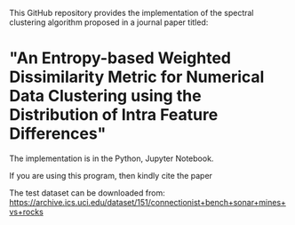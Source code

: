 This GitHub repository provides the implementation of the spectral clustering algorithm proposed in a journal paper titled:

# "An Entropy-based Weighted Dissimilarity Metric for Numerical Data Clustering using the Distribution of Intra Feature Differences"

The implementation is in the Python, Jupyter Notebook.

If you are using this program, then kindly cite the paper

The test dataset can be downloaded from: https://archive.ics.uci.edu/dataset/151/connectionist+bench+sonar+mines+vs+rocks
